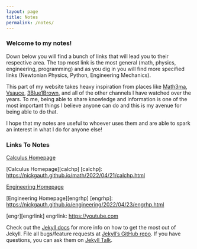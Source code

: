 ```yaml
---
layout: page
title: Notes
permalink: /notes/
---
```


<h3>Welcome to my notes!</h3>

Down below you will find a bunch of links that will lead you to their respective area. The top most link is the most general (math, physics, engineering, programming) and as you dig in you will find more specified links (Newtonian Physics, Python, Engineering Mechanics).

This part of my website takes heavy inspiration from places like [Math3ma][mathemalink], [Vsauce][vsaucelink], [3Blue1Brown][3b1blink], and all of the other channels I have watched over the years. To me, being able to share knowledge and information is one of the most important things I believe anyone can do and this is my avenue for being able to do that.

[mathemalink]: https://www.math3ma.com/
[vsaucelink]:https://www.youtube.com/c/vsauce1
[3b1blink]: https://www.3blue1brown.com/

I hope that my notes are useful to whoever uses them and are able to spark an interest in what I do for anyone else!

<h3>Links To Notes</h3>
<a href="https://nickgauth.github.io/math/2022/04/21/calchp.html">Calculus Homepage</a>

[Calculus Homepage][calchp]
[calchp]: https://nickgauth.github.io/math/2022/04/21/calchp.html

<a href="https://nickgauth.github.io/engineering/2022/04/23/engrhp.html">Engineering Homepage</a>

[Engineering Homepage][engrhp]
[engrhp]: https://nickgauth.github.io/engineering/2022/04/23/engrhp.html

[engr][engrlink]
engrlink: https://youtube.com

Check out the [Jekyll docs][jekyll-docs] for more info on how to get the most out of Jekyll. File all bugs/feature requests at [Jekyll’s GitHub repo][jekyll-gh]. If you have questions, you can ask them on [Jekyll Talk][jekyll-talk].

[jekyll-docs]: https://jekyllrb.com/docs/home
[jekyll-gh]:   https://github.com/jekyll/jekyll
[jekyll-talk]: https://talk.jekyllrb.com/
